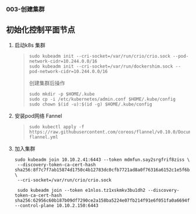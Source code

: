 ### 003-创建集群

## 初始化控制平面节点

1. 启动k8s 集群

   > ```
   > sudo kubeadm init --cri-socket=/var/run/crio/crio.sock --pod-network-cidr=10.244.0.0/16
   > sudo kubeadm init --cri-socket=/var/run/dockershim.sock --pod-network-cidr=10.244.0.0/16
   > ```
   >
   > 创建集群后操作
   >
   > ```
   > sudo mkdir -p $HOME/.kube
   > sudo cp -i /etc/kubernetes/admin.conf $HOME/.kube/config
   > sudo chown $(id -u):$(id -g) $HOME/.kube/config
   > ```

2. 安装pod网络 Fannel

   > ```
   > sudo kubectl apply -f https://raw.githubusercontent.com/coreos/flannel/v0.10.0/Documentation/kube-flannel.yml
   > ```
   >
   > 

3. 加入集群

   ```
   sudo kubeadm join 10.10.2.41:6443 --token mdmfun.say2srgfrif8ziss \
   	--discovery-token-ca-cert-hash sha256:8f7c7f7ab15874d1750c4b12783dc0cfb7721ad8a0f76316a6152c1e5f6b9e10 \
   	--cri-socket=/var/run/crio/crio.sock
   	
   	sudo kubeadm join --token e1nlos.tz1xskmkv3bu1dh2 --discovery-token-ca-cert-hash sha256:62956c60b187b09df7290ce2a158ba5224e07fb214f91e6f051fa0a6694fa0c1 --control-plane 10.10.2.150:6443
   ```
   
   